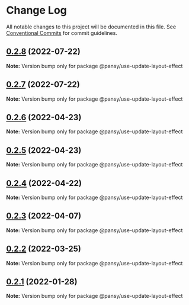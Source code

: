 # Change Log

All notable changes to this project will be documented in this file.
See [Conventional Commits](https://conventionalcommits.org) for commit guidelines.

## [0.2.8](https://github.com/pansyjs/react-hooks/compare/@pansy/use-update-layout-effect@0.2.7...@pansy/use-update-layout-effect@0.2.8) (2022-07-22)

**Note:** Version bump only for package @pansy/use-update-layout-effect





## [0.2.7](https://github.com/pansyjs/react-hooks/compare/@pansy/use-update-layout-effect@0.2.6...@pansy/use-update-layout-effect@0.2.7) (2022-07-22)

**Note:** Version bump only for package @pansy/use-update-layout-effect





## [0.2.6](https://github.com/pansyjs/react-hooks/compare/@pansy/use-update-layout-effect@0.2.5...@pansy/use-update-layout-effect@0.2.6) (2022-04-23)

**Note:** Version bump only for package @pansy/use-update-layout-effect





## [0.2.5](https://github.com/pansyjs/react-hooks/compare/@pansy/use-update-layout-effect@0.2.4...@pansy/use-update-layout-effect@0.2.5) (2022-04-23)

**Note:** Version bump only for package @pansy/use-update-layout-effect





## [0.2.4](https://github.com/pansyjs/react-hooks/compare/@pansy/use-update-layout-effect@0.2.3...@pansy/use-update-layout-effect@0.2.4) (2022-04-22)

**Note:** Version bump only for package @pansy/use-update-layout-effect





## [0.2.3](https://github.com/pansyjs/react-hooks/compare/@pansy/use-update-layout-effect@0.2.2...@pansy/use-update-layout-effect@0.2.3) (2022-04-07)

**Note:** Version bump only for package @pansy/use-update-layout-effect





## [0.2.2](https://github.com/pansyjs/react-hooks/compare/@pansy/use-update-layout-effect@0.2.1...@pansy/use-update-layout-effect@0.2.2) (2022-03-25)

**Note:** Version bump only for package @pansy/use-update-layout-effect





## [0.2.1](https://github.com/pansyjs/react-hooks/compare/@pansy/use-update-layout-effect@0.2.0...@pansy/use-update-layout-effect@0.2.1) (2022-01-28)

**Note:** Version bump only for package @pansy/use-update-layout-effect
